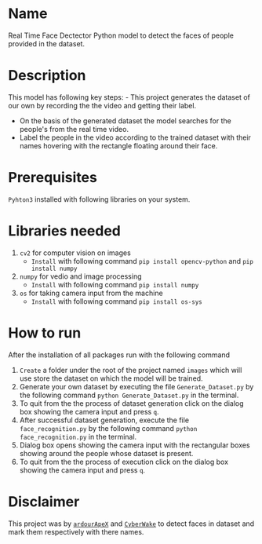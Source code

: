 # **Name**
Real Time Face Dectector
Python model to detect the faces of people provided in the dataset.

# **Description**
This model has following key steps:
	- This project generates the dataset of our own by recording the the video and getting their label.
  - On the basis of the generated dataset the model searches for the people's from the real time video.
  - Label the people in the video according to the trained dataset with their names hovering with the rectangle floating around their face.

# **Prerequisites**
`Pyhton3` installed with following libraries on your system.

# **Libraries needed**
1. `cv2` for computer vision on images
    - `Install` with following command `pip install opencv-python` and `pip install numpy`
2. `numpy` for vedio and image processing
    - `Install` with following command `pip install numpy`
3. `os` for taking camera input from the machine
    - `Install` with following command `pip install os-sys`
    
# **How to run** 
After the installation of all packages run with the following command
1. `Create` a folder under the root of the project named `images` which will use store the dataset on which the model will be trained.
2. Generate your own dataset by executing the file `Generate_Dataset.py` by the following command `python Generate_Dataset.py` in the terminal.
3. To quit from the the process of dataset generation click on the dialog box showing the camera input and press `q`.
4. After successful dataset generation, execute the file `face_recognition.py` by the following command `python face_recognition.py` in the terminal.
5. Dialog box opens showing the camera input with the rectangular boxes showing around the people whose dataset is present.
6. To quit from the the process of execution click on the dialog box showing the camera input and press `q`.

# **Disclaimer**
This project was by [`ardourApeX`](https://github.com/ardourApeX) and [`CyberWake`](https://github.com/CyberWake) to detect faces in dataset and mark them respectively with there names.